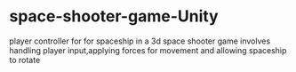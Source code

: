 # space-shooter-game-Unity
player controller for for spaceship in a 3d space shooter game involves handling player input,applying forces for movement and allowing spaceship to rotate
